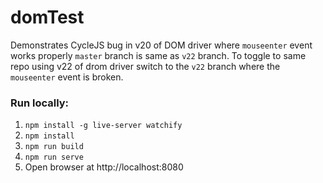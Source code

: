 # domTest

Demonstrates CycleJS bug in v20 of DOM driver where `mouseenter` event works properly  `master` branch is same as `v22` branch. To toggle to same repo using v22 of drom driver switch to the `v22` branch where the `mouseenter` event is broken.

### Run locally:
1. `npm install -g live-server watchify`
2. `npm install`
3. `npm run build`
4. `npm run serve`
5. Open browser at http://localhost:8080
